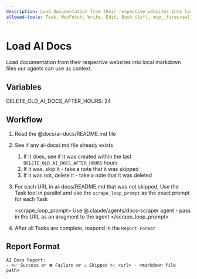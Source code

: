 ```yaml
---
description: Load documentation from their respective websites into local markdown files our agents can use as context
allowed-tools: Task, WebFetch, Write, Edit, Bash (ls*), mcp__firecrawl__firecrawl_scrape
---
```


# Load AI Docs

Load documentation from their respective websites into local markdown files our agents can use as context.

## Variables

DELETE_OLD_AI_DOCS_AFTER_HOURS: 24

## Workflow

1. Read the @docs/ai-docs/README.md file

2. See if any ai-docs/<some-filename>.md file already exists
   1. If it does, see if it was created within the last `DELETE_OLD_AI_DOCS_AFTER_HOURS` hours
   2. If it was, skip it - take a note that it was skipped
   3. If it was not, delete it - take a note that it was deleted

3. For each URL in ai-docs/README.md that was not skipped, Use the Task tool in parallel and use the `scrape_loop_prompt` as the exact prompt for each Task
   
   <scrape_loop_prompt>
   Use @.claude/agents/docs-scraper agent - pass in the URL as an arugment to the agent
   </scrape_loop_prompt>

4. After all Tasks are complete, respond in the `Report Format`

## Report Format

```
AI Docs Report:
- <✅ Success or ❌ Failure or ⚠️ Skipped >: <url> - <markdown file path>
```